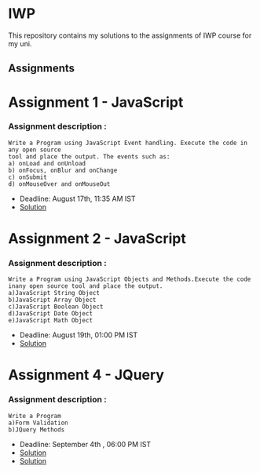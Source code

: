 # IWP

This repository contains my solutions to the assignments of IWP course for my uni.

## Assignments

# Assignment 1 - JavaScript
### Assignment description :
    Write a Program using JavaScript Event handling. Execute the code in any open source
    tool and place the output. The events such as:
    a) onLoad and onUnload
    b) onFocus, onBlur and onChange
    c) onSubmit
    d) onMouseOver and onMouseOut
* Deadline: August 17th, 11:35 AM IST
* [Solution](https://whis20.github.io/IWP/index.html)

# Assignment 2 - JavaScript
### Assignment description :
    Write a Program using JavaScript Objects and Methods.Execute the code inany open source tool and place the output.
    a)JavaScript String Object
    b)JavaScript Array Object
    c)JavaScript Boolean Object
    d)JavaScript Date Object
    e)JavaScript Math Object
* Deadline: August 19th, 01:00 PM IST
* [Solution](https://whis20.github.io/IWP/ChallengingTask/Form.html)

# Assignment 4 - JQuery
### Assignment description :
    Write a Program 
    a)Form Validation
    b)JQuery Methods
* Deadline: September 4th , 06:00 PM IST
* [Solution](https://whis20.github.io/IWP/ChallengingTask/Form.html)
* [Solution](https://whis20.github.io/IWP/AssignmentIV/index-extra.html)
